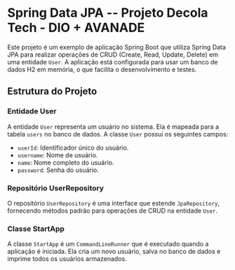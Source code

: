 # Spring Data JPA -- Projeto Decola Tech - DIO + AVANADE

Este projeto é um exemplo de aplicação Spring Boot que utiliza Spring Data JPA para realizar operações de CRUD (Create, Read, Update, Delete) em uma entidade `User`. A aplicação está configurada para usar um banco de dados H2 em memória, o que facilita o desenvolvimento e testes.

## Estrutura do Projeto

### Entidade User

A entidade `User` representa um usuário no sistema. Ela é mapeada para a tabela `users` no banco de dados. A classe `User` possui os seguintes campos:

- `userId`: Identificador único do usuário.  
- `username`: Nome de usuário.  
- `name`: Nome completo do usuário.  
- `password`: Senha do usuário.  

### Repositório UserRepository

O repositório `UserRepository` é uma interface que estende `JpaRepository`, fornecendo métodos padrão para operações de CRUD na entidade `User`.

### Classe StartApp

A classe `StartApp` é um `CommandLineRunner` que é executado quando a aplicação é iniciada. Ela cria um novo usuário, salva no banco de dados e imprime todos os usuários armazenados.
